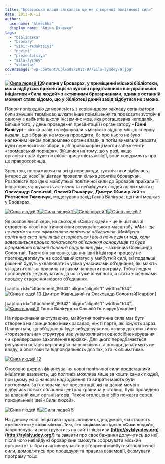 ```yaml
---
title: "Броварська влада злякалась ще не створеної політичної сили"
date: 2013-07-11
author: 
  username: "Aleechka"
  display_name: "Аліна Дяченко"
tags: 
  - "biblioteka"
  - "brovary"
  - "vibir-redaktsiyi"
  - "novini"
  - "prezentatsiya"
  - "sila-lyudey"
  - "solontay"
coverImage: "wp-content/uploads/2013/07/Sila-lyudey-9.jpg"
---
```


**[![Сила людей 13](https://mpz.brovary.org/wp-content/uploads/2013/07/Sila-lyudey-13.jpg)](https://mpz.brovary.org/wp-content/uploads/2013/07/Sila-lyudey-13.jpg)9 липня у Броварах, у приміщенні міської бібліотеки, мала відбутись презентаційна зустріч представників всеукраїнської ініціативи «Сила людей» з активними броварчанами, однак в останній момент стало відомо, що у бібліотеці даний захід відбутися не зможе.**

Попри попередню домовленість з керівництвом закладу організатори були змушені терміново шукати інше приміщення та проводити зустріч в одному з кабінетів школи іноземних мов, яка розташована неподалік. Більше того, у день проведення презентації її організатору – **Ганні Валігурі** – кілька разів телефонували з міського відділу міліції: спершу казали, що зібрання не можна проводити, бо про нього не було належним чином повідомлено органи влади, а потім вимагали сказати, куди переносяться збори, щоб правоохоронці могли забезпечити «громадський порядок». Зійшлися на тому, що у разі, якщо організаторам буде потрібна присутність міліції, вони повідомлять про це правоохоронців.

Зрештою, не зважаючи на всі ці перешкоди, зустріч таки відбулась. Інтерес до нової ініціативи проявили кілька десятків броварчан. Розповісти про ідею майбутньої політичної сили до Броварів приїхали її ініціатори, які шукають активних та небайдужих людей по всіх містах: **Олександр Солонтай**, **Олексій Гончарук**, **Дмитро Живицький** та **Ростислав Томенчук**, модерувала захід Ганна Валігура, що нині мешкає у Броварах.

[![Сила людей 3](https://mpz.brovary.org/wp-content/uploads/2013/07/Sila-lyudey-3.jpg)](https://mpz.brovary.org/wp-content/uploads/2013/07/Sila-lyudey-3.jpg)[![Сила людей 2](https://mpz.brovary.org/wp-content/uploads/2013/07/Sila-lyudey-2.jpg)](https://mpz.brovary.org/wp-content/uploads/2013/07/Sila-lyudey-2.jpg)[![Сила людей 1](https://mpz.brovary.org/wp-content/uploads/2013/07/Sila-lyudey-1.jpg)](https://mpz.brovary.org/wp-content/uploads/2013/07/Sila-lyudey-1.jpg)[![Сила людей 7](https://mpz.brovary.org/wp-content/uploads/2013/07/Sila-lyudey-7.jpg)](https://mpz.brovary.org/wp-content/uploads/2013/07/Sila-lyudey-7.jpg)

Як розповіли спікери, на сьогодні «Сила людей» - це ініціатива зі створення нової політичної сили всеукраїнського масштабу. «_Ми – ще не партія чи вже сформоване політичне об’єднання. Майбутня політична сила нині лише створюється і вона почне діяти тоді, коли завершиться процес початкового об’єднання однодумців та буде сформовано спільне бачення подальших дій_», - зазначив Олександр Солонтай. Також він запевнив, що нинішні ініціатори процесу не претендуватимуть на особливий статус у майбутній силі, всі подальші рішення будуть ухвалюватись усіма учасниками об’єднання, які мають узгодити спільні правила та разом написати програму. Тобто людям пропонують не долучатись до чого уже існуючого, а стати учасниками процесу створення нового об’єднання.

\[caption id="attachment\_19343" align="alignleft" width="614"\][![Сила людей 10](https://mpz.brovary.org/wp-content/uploads/2013/07/Sila-lyudey-10.jpg)](https://mpz.brovary.org/wp-content/uploads/2013/07/Sila-lyudey-10.jpg) Дмитро Живицький та Олександр Солонтай\[/caption\]

\[caption id="attachment\_19342" align="alignleft" width="614"\][![Сила людей 9](https://mpz.brovary.org/wp-content/uploads/2013/07/Sila-lyudey-9.jpg)](https://mpz.brovary.org/wp-content/uploads/2013/07/Sila-lyudey-9.jpg) Ганна Валігура та Олексій Гончарук\[/caption\]

На переконання виступаючих, майбутня політична сила має бути створена на принципово інших засадах, ніж ті партії, які існують зараз. Планується, що об’єднання буде вибудовуватись «знизу догори» і його «горизонтальна» структура має унеможливити одноосібне керування чи «рейдерське» захоплення верхівки. Для цього передбачається регулярна ротація керівництва на всіх рівнях, а посади даватимуть не владу, а обов’язки та відповідальність для тих, хто їх обійматиме.

[![Сила людей 12](https://mpz.brovary.org/wp-content/uploads/2013/07/Sila-lyudey-12.jpg)](https://mpz.brovary.org/wp-content/uploads/2013/07/Sila-lyudey-12.jpg)

Стосовно джерел фінансування нової політичної сили представники ініціативи вважають, що політика можлива лише за кошти самих людей, при цьому усі фінансові надходження та витрати мають бути прозорими. За їх словами, усі презентації, які на даний момент відбулись по всіх обласних центрах країни та у столиці, було проведено за власний кошт організаторів. Також оголошено збір пожертв серед прихильників ідеї «Сили людей».

[![Сила людей 6](https://mpz.brovary.org/wp-content/uploads/2013/07/Sila-lyudey-6.jpg)](https://mpz.brovary.org/wp-content/uploads/2013/07/Sila-lyudey-6.jpg)[![Сила людей 5](https://mpz.brovary.org/wp-content/uploads/2013/07/Sila-lyudey-5.jpg)](https://mpz.brovary.org/wp-content/uploads/2013/07/Sila-lyudey-5.jpg)

На даному етапі ініціатива шукає активних однодумців, які створять оргкомітети у своїх містах. Тим, хто зацікавився ідеєю «Сили людей», запропонували реєструватись на сайті ініціативи **[http://sylalyudey.org](http://sylalyudey.org/)** та заявити про своє бажання долучитись до неї, після чого небайдужі броварчани зможуть сформувати міський оргкомітет та брати активну участь у створенні майбутньої політичної сили, домовлятись про процедури та правила взаємодії, формувати програму тощо.
